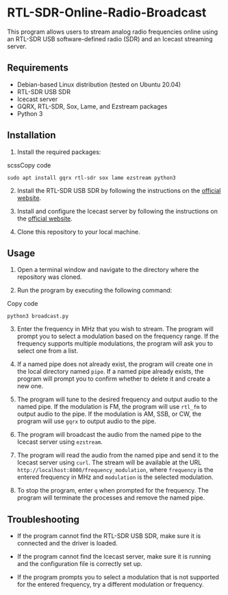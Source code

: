 # RTL-SDR-Online-Radio-Broadcast

This program allows users to stream analog radio frequencies online using an RTL-SDR USB software-defined radio (SDR) and an Icecast streaming server.

## Requirements

-   Debian-based Linux distribution (tested on Ubuntu 20.04)
-   RTL-SDR USB SDR
-   Icecast server
-   GQRX, RTL-SDR, Sox, Lame, and Ezstream packages
-   Python 3

## Installation

1.  Install the required packages:

scssCopy code

`sudo apt install gqrx rtl-sdr sox lame ezstream python3` 

2.  Install the RTL-SDR USB SDR by following the instructions on the [official website](https://www.rtl-sdr.com/about-rtl-sdr/).
    
3.  Install and configure the Icecast server by following the instructions on the [official website](http://icecast.org/docs/icecast-2.4.1/config-file.html).
    
4.  Clone this repository to your local machine.
    

## Usage

1.  Open a terminal window and navigate to the directory where the repository was cloned.
    
2.  Run the program by executing the following command:
    

Copy code

`python3 broadcast.py` 

3.  Enter the frequency in MHz that you wish to stream. The program will prompt you to select a modulation based on the frequency range. If the frequency supports multiple modulations, the program will ask you to select one from a list.
    
4.  If a named pipe does not already exist, the program will create one in the local directory named `pipe`. If a named pipe already exists, the program will prompt you to confirm whether to delete it and create a new one.
    
5.  The program will tune to the desired frequency and output audio to the named pipe. If the modulation is FM, the program will use `rtl_fm` to output audio to the pipe. If the modulation is AM, SSB, or CW, the program will use `gqrx` to output audio to the pipe.
    
6.  The program will broadcast the audio from the named pipe to the Icecast server using `ezstream`.
    
7.  The program will read the audio from the named pipe and send it to the Icecast server using `curl`. The stream will be available at the URL `http://localhost:8000/frequency_modulation`, where `frequency` is the entered frequency in MHz and `modulation` is the selected modulation.
    
8.  To stop the program, enter `q` when prompted for the frequency. The program will terminate the processes and remove the named pipe.
    

## Troubleshooting

-   If the program cannot find the RTL-SDR USB SDR, make sure it is connected and the driver is loaded.
    
-   If the program cannot find the Icecast server, make sure it is running and the configuration file is correctly set up.
    
-   If the program prompts you to select a modulation that is not supported for the entered frequency, try a different modulation or frequency.
